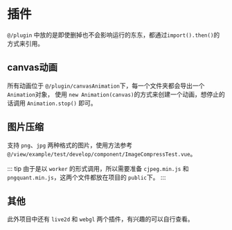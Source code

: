 # 插件

`@/plugin` 中放的是即使删掉也不会影响运行的东东，都通过`import().then()`的方式来引用。

## canvas动画

所有动画位于 `@/plugin/canvasAnimation`下，每一个文件夹都会导出一个`Animation`对象，
使用 `new Animation(canvas)`的方式来创建一个动画，想停止的话调用 `Animation.stop()` 即可。

## 图片压缩

支持 `png`、`jpg` 两种格式的图片，使用方法参考 `@/view/example/test/develop/component/ImageCompressTest.vue`。

::: tip
由于是以 `worker` 的形式调用，所以需要准备 `cjpeg.min.js` 和 `pngquant.min.js`，这两个文件都放在项目的 `public`下。
:::

## 其他

此外项目中还有 `live2d` 和 `webgl` 两个插件，有兴趣的可以自行查看。
